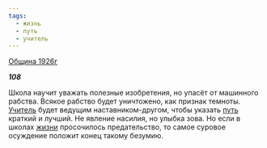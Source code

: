 ```yaml
---
tags:
  - жизнь
  - путь
  - учитель
---
```

[Община 1926г](https://127.0.0.1:4002/agni/1926)

___108___

Школа научит уважать полезные изобретения, но упасёт от машинного рабства. Всякое рабство будет уничтожено, как признак темноты. [Учитель](../../../tags/#учитель) будет ведущим наставником-другом, чтобы указать [путь](../../../tags/#путь) краткий и лучший. Не явление насилия, но улыбка зова. Но если в школах [жизни](../../../tags/#жизнь) просочилось предательство, то самое суровое осуждение положит конец такому безумию.   

